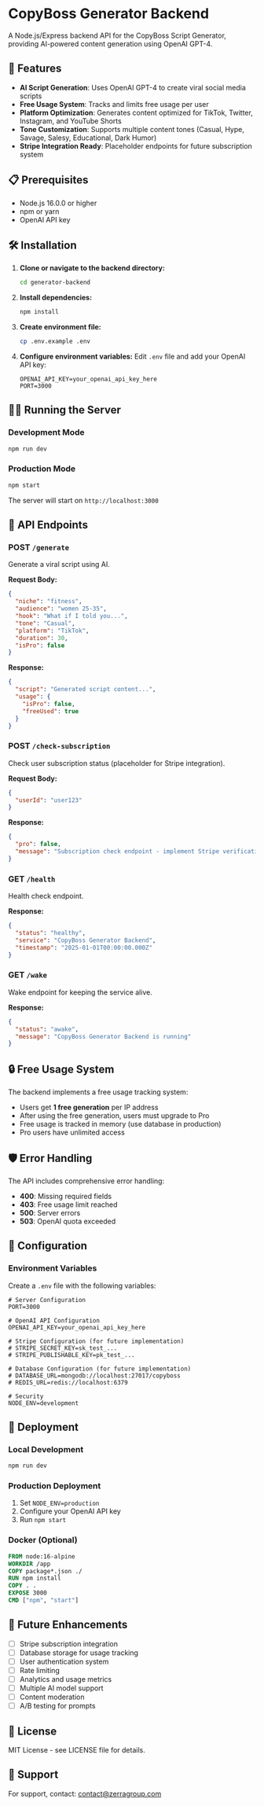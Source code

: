 # CopyBoss Generator Backend

A Node.js/Express backend API for the CopyBoss Script Generator, providing AI-powered content generation using OpenAI GPT-4.

## 🚀 Features

- **AI Script Generation**: Uses OpenAI GPT-4 to create viral social media scripts
- **Free Usage System**: Tracks and limits free usage per user
- **Platform Optimization**: Generates content optimized for TikTok, Twitter, Instagram, and YouTube Shorts
- **Tone Customization**: Supports multiple content tones (Casual, Hype, Savage, Salesy, Educational, Dark Humor)
- **Stripe Integration Ready**: Placeholder endpoints for future subscription system

## 📋 Prerequisites

- Node.js 16.0.0 or higher
- npm or yarn
- OpenAI API key

## 🛠️ Installation

1. **Clone or navigate to the backend directory:**
   ```bash
   cd generator-backend
   ```

2. **Install dependencies:**
   ```bash
   npm install
   ```

3. **Create environment file:**
   ```bash
   cp .env.example .env
   ```

4. **Configure environment variables:**
   Edit `.env` file and add your OpenAI API key:
   ```
   OPENAI_API_KEY=your_openai_api_key_here
   PORT=3000
   ```

## 🏃‍♂️ Running the Server

### Development Mode
```bash
npm run dev
```

### Production Mode
```bash
npm start
```

The server will start on `http://localhost:3000`

## 📡 API Endpoints

### POST `/generate`
Generate a viral script using AI.

**Request Body:**
```json
{
  "niche": "fitness",
  "audience": "women 25-35",
  "hook": "What if I told you...",
  "tone": "Casual",
  "platform": "TikTok",
  "duration": 30,
  "isPro": false
}
```

**Response:**
```json
{
  "script": "Generated script content...",
  "usage": {
    "isPro": false,
    "freeUsed": true
  }
}
```

### POST `/check-subscription`
Check user subscription status (placeholder for Stripe integration).

**Request Body:**
```json
{
  "userId": "user123"
}
```

**Response:**
```json
{
  "pro": false,
  "message": "Subscription check endpoint - implement Stripe verification here"
}
```

### GET `/health`
Health check endpoint.

**Response:**
```json
{
  "status": "healthy",
  "service": "CopyBoss Generator Backend",
  "timestamp": "2025-01-01T00:00:00.000Z"
}
```

### GET `/wake`
Wake endpoint for keeping the service alive.

**Response:**
```json
{
  "status": "awake",
  "message": "CopyBoss Generator Backend is running"
}
```

## 🔒 Free Usage System

The backend implements a free usage tracking system:

- Users get **1 free generation** per IP address
- After using the free generation, users must upgrade to Pro
- Free usage is tracked in memory (use database in production)
- Pro users have unlimited access

## 🛡️ Error Handling

The API includes comprehensive error handling:

- **400**: Missing required fields
- **403**: Free usage limit reached
- **500**: Server errors
- **503**: OpenAI quota exceeded

## 🔧 Configuration

### Environment Variables

Create a `.env` file with the following variables:

```env
# Server Configuration
PORT=3000

# OpenAI API Configuration
OPENAI_API_KEY=your_openai_api_key_here

# Stripe Configuration (for future implementation)
# STRIPE_SECRET_KEY=sk_test_...
# STRIPE_PUBLISHABLE_KEY=pk_test_...

# Database Configuration (for future implementation)
# DATABASE_URL=mongodb://localhost:27017/copyboss
# REDIS_URL=redis://localhost:6379

# Security
NODE_ENV=development
```

## 🚀 Deployment

### Local Development
```bash
npm run dev
```

### Production Deployment
1. Set `NODE_ENV=production`
2. Configure your OpenAI API key
3. Run `npm start`

### Docker (Optional)
```dockerfile
FROM node:16-alpine
WORKDIR /app
COPY package*.json ./
RUN npm install
COPY . .
EXPOSE 3000
CMD ["npm", "start"]
```

## 🔮 Future Enhancements

- [ ] Stripe subscription integration
- [ ] Database storage for usage tracking
- [ ] User authentication system
- [ ] Rate limiting
- [ ] Analytics and usage metrics
- [ ] Multiple AI model support
- [ ] Content moderation
- [ ] A/B testing for prompts

## 📝 License

MIT License - see LICENSE file for details.

## 👥 Support

For support, contact: contact@zerragroup.com
